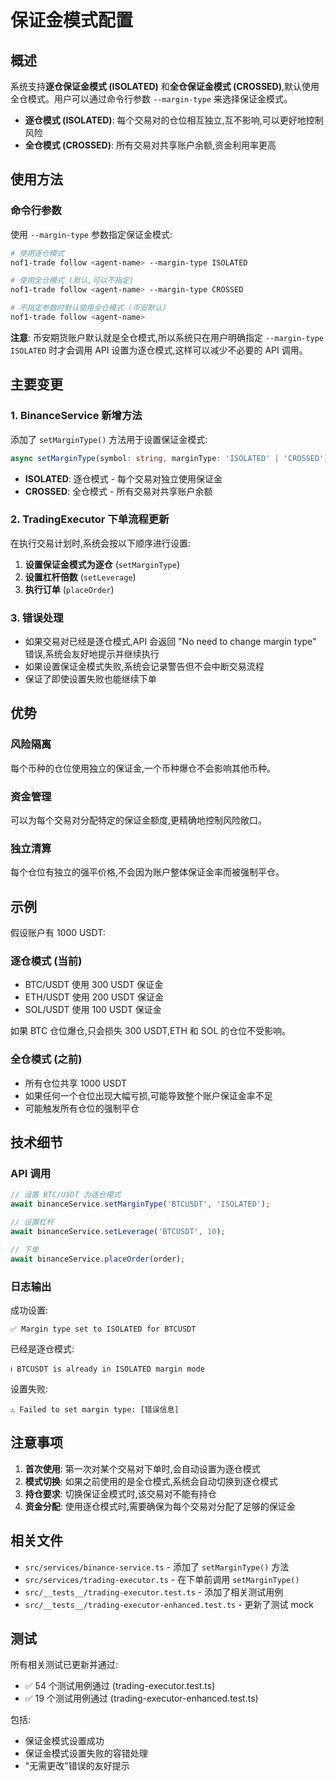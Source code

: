 # 保证金模式配置

## 概述

系统支持**逐仓保证金模式 (ISOLATED)** 和**全仓保证金模式 (CROSSED)**,默认使用全仓模式。用户可以通过命令行参数 `--margin-type` 来选择保证金模式。

- **逐仓模式 (ISOLATED)**: 每个交易对的仓位相互独立,互不影响,可以更好地控制风险
- **全仓模式 (CROSSED)**: 所有交易对共享账户余额,资金利用率更高

## 使用方法

### 命令行参数

使用 `--margin-type` 参数指定保证金模式:

```bash
# 使用逐仓模式
nof1-trade follow <agent-name> --margin-type ISOLATED

# 使用全仓模式 (默认,可以不指定)
nof1-trade follow <agent-name> --margin-type CROSSED

# 不指定参数时默认使用全仓模式 (币安默认)
nof1-trade follow <agent-name>
```

**注意**: 币安期货账户默认就是全仓模式,所以系统只在用户明确指定 `--margin-type ISOLATED` 时才会调用 API 设置为逐仓模式,这样可以减少不必要的 API 调用。

## 主要变更

### 1. BinanceService 新增方法

添加了 `setMarginType()` 方法用于设置保证金模式:

```typescript
async setMarginType(symbol: string, marginType: 'ISOLATED' | 'CROSSED'): Promise<any>
```

- **ISOLATED**: 逐仓模式 - 每个交易对独立使用保证金
- **CROSSED**: 全仓模式 - 所有交易对共享账户余额

### 2. TradingExecutor 下单流程更新

在执行交易计划时,系统会按以下顺序进行设置:

1. **设置保证金模式为逐仓** (`setMarginType`)
2. **设置杠杆倍数** (`setLeverage`)
3. **执行订单** (`placeOrder`)

### 3. 错误处理

- 如果交易对已经是逐仓模式,API 会返回 "No need to change margin type" 错误,系统会友好地提示并继续执行
- 如果设置保证金模式失败,系统会记录警告但不会中断交易流程
- 保证了即使设置失败也能继续下单

## 优势

### 风险隔离
每个币种的仓位使用独立的保证金,一个币种爆仓不会影响其他币种。

### 资金管理
可以为每个交易对分配特定的保证金额度,更精确地控制风险敞口。

### 独立清算
每个仓位有独立的强平价格,不会因为账户整体保证金率而被强制平仓。

## 示例

假设账户有 1000 USDT:

### 逐仓模式 (当前)
- BTC/USDT 使用 300 USDT 保证金
- ETH/USDT 使用 200 USDT 保证金
- SOL/USDT 使用 100 USDT 保证金

如果 BTC 仓位爆仓,只会损失 300 USDT,ETH 和 SOL 的仓位不受影响。

### 全仓模式 (之前)
- 所有仓位共享 1000 USDT
- 如果任何一个仓位出现大幅亏损,可能导致整个账户保证金率不足
- 可能触发所有仓位的强制平仓

## 技术细节

### API 调用

```typescript
// 设置 BTC/USDT 为逐仓模式
await binanceService.setMarginType('BTCUSDT', 'ISOLATED');

// 设置杠杆
await binanceService.setLeverage('BTCUSDT', 10);

// 下单
await binanceService.placeOrder(order);
```

### 日志输出

成功设置:
```
✅ Margin type set to ISOLATED for BTCUSDT
```

已经是逐仓模式:
```
ℹ️ BTCUSDT is already in ISOLATED margin mode
```

设置失败:
```
⚠️ Failed to set margin type: [错误信息]
```

## 注意事项

1. **首次使用**: 第一次对某个交易对下单时,会自动设置为逐仓模式
2. **模式切换**: 如果之前使用的是全仓模式,系统会自动切换到逐仓模式
3. **持仓要求**: 切换保证金模式时,该交易对不能有持仓
4. **资金分配**: 使用逐仓模式时,需要确保为每个交易对分配了足够的保证金

## 相关文件

- `src/services/binance-service.ts` - 添加了 `setMarginType()` 方法
- `src/services/trading-executor.ts` - 在下单前调用 `setMarginType()`
- `src/__tests__/trading-executor.test.ts` - 添加了相关测试用例
- `src/__tests__/trading-executor-enhanced.test.ts` - 更新了测试 mock

## 测试

所有相关测试已更新并通过:
- ✅ 54 个测试用例通过 (trading-executor.test.ts)
- ✅ 19 个测试用例通过 (trading-executor-enhanced.test.ts)

包括:
- 保证金模式设置成功
- 保证金模式设置失败的容错处理
- "无需更改"错误的友好提示
